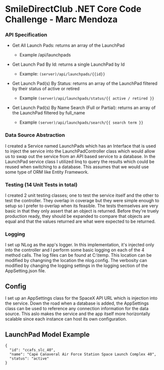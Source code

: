 # SmileDirectClub .NET Core Code Challenge - Marc Mendoza

### API Specification 
* Get All Launch Pads: returns an array of the LaunchPad
  * Example <Server>/api/launchpads

* Get Launch Pad By Id: returns a single LaunchPad by Id
  * Example: ```(server)/api/launchpads/{{id}}```

* Get Launch Pad(s) By Status: returns an array of the LaunchPad filtered by their status of active or retired
  * Example ```(server)/api/launchpads/status/{{ active / retired }}```

* Get Launch Pad(s) By Name Search (Full or Partial): returns an array of the LaunchPad filtered by full_name
  * Example ```(server)/api/launchpads/search/{{ search term }}```

### Data Source Abstraction
I created a Service named LaunchPads which has an Interface that is used to inject the service into the LaunchPadController class which would allow us to swap out the service from an API based service to a database. In the LaunchPad service class I utilized linq to query the results which could be reused when switching to a database.  This assumes that we would use some type of ORM like Entity Framework.

### Testing (14 Unit Tests in total)
I created 2 unit testing classes;  one to test the service itself and the other to test the controller.  They overlap in coverage but they were simple enough to setup so I prefer to overlap when its feasible.  The tests themselves are very basic in that they only assert that an object is returned. Before they're truely production ready,  they should be expanded to compare that objects are equal and that the values returned are what were expected to be returned.

### Logging 
I set up NLog as the app's logger.  In this implementation, it's injected only into the controller and I perform some basic logging on each of the 4 method calls. The log files can be found at C:\temp.  This location can be modified by changning the location the nlog.config.  The verbosity can modified by changing the logging settings in the logging section of the AppSetting.json file.

## Config
I set up an AppSettings class for the SpaceX API URL which is injection into the service.  Down the road when a database is added, the AppSettings class can be used to reference any connection information for the data source.  This aslo makes the service and the app itself more horizontally scalable since each instance can host its own configuration.

## LaunchPad Model Example
```
{
  "id": "ccafs_slc_40",
  "name": "Cape Canaveral Air Force Station Space Launch Complex 40",
  "status": "active"
} 
```